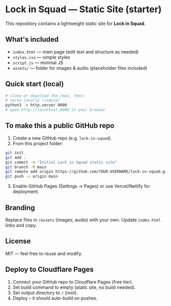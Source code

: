 # Lock in Squad — Static Site (starter)

This repository contains a lightweight static site for **Lock in Squad**.

## What's included
- `index.html` — main page (edit text and structure as needed)
- `styles.css` — simple styles
- `script.js` — minimal JS
- `assets/` — folder for images & audio (placeholder files included)

## Quick start (local)
```bash
# clone or download the repo, then:
# serve locally (simple)
python3 -m http.server 8000
# open http://localhost:8000 in your browser
```

## To make this a public GitHub repo
1. Create a new GitHub repo (e.g. `lock-in-squad`).
2. From this project folder:
```bash
git init
git add .
git commit -m "Initial Lock in Squad static site"
git branch -M main
git remote add origin https://github.com/YOUR-USERNAME/lock-in-squad.git
git push -u origin main
```
3. Enable GitHub Pages (Settings → Pages) or use Vercel/Netlify for deployment.

## Branding
Replace files in `/assets` (images, audio) with your own. Update `index.html` links and copy.

## License
MIT — feel free to reuse and modify.

## Deploy to Cloudflare Pages
1. Connect your GitHub repo to Cloudflare Pages (free tier).
2. Set build command to empty (static site, no build needed).
3. Set output directory to `/` (root).
4. Deploy – it should auto-build on pushes.